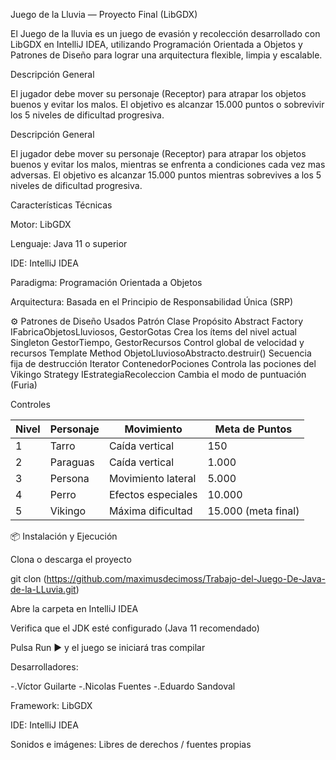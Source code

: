 Juego de la Lluvia — Proyecto Final (LibGDX)

El Juego de la lluvia es un juego de evasión y recolección desarrollado con LibGDX en IntelliJ IDEA, utilizando Programación Orientada a Objetos y Patrones de Diseño para lograr una arquitectura flexible, limpia y escalable.

Descripción General

El jugador debe mover su personaje (Receptor) para atrapar los objetos buenos y evitar los malos.
El objetivo es alcanzar 15.000 puntos o sobrevivir los 5 niveles de dificultad progresiva.

Descripción General

El jugador debe mover su personaje (Receptor) para atrapar los objetos buenos y evitar los malos, mientras se enfrenta a condiciones cada vez mas adversas.
El objetivo es alcanzar 15.000 puntos mientras sobrevives a los 5 niveles de dificultad progresiva.

Características Técnicas

Motor: LibGDX

Lenguaje: Java 11 o superior

IDE: IntelliJ IDEA

Paradigma: Programación Orientada a Objetos

Arquitectura: Basada en el Principio de Responsabilidad Única (SRP)

⚙️ Patrones de Diseño Usados
Patrón	Clase	Propósito
Abstract Factory	IFabricaObjetosLluviosos, GestorGotas	Crea los ítems del nivel actual
Singleton	GestorTiempo, GestorRecursos	Control global de velocidad y recursos
Template Method	ObjetoLluviosoAbstracto.destruir()	Secuencia fija de destrucción
Iterator	ContenedorPociones	Controla las pociones del Vikingo
Strategy	IEstrategiaRecoleccion	Cambia el modo de puntuación (Furia)

Controles


Nivel | Personaje | Movimiento | Meta de Puntos
------|------------|-------------|----------------
1 | Tarro | Caída vertical | 150
2 | Paraguas | Caída vertical | 1.000
3 | Persona | Movimiento lateral | 5.000
4 | Perro | Efectos especiales | 10.000
5 | Vikingo | Máxima dificultad | 15.000 (meta final)

📦 Instalación y Ejecución

Clona o descarga el proyecto

git clon (https://github.com/maximusdecimoss/Trabajo-del-Juego-De-Java-de-la-LLuvia.git)

Abre la carpeta en IntelliJ IDEA

Verifica que el JDK esté configurado (Java 11 recomendado)

Pulsa Run ▶️ y el juego se iniciará tras compilar


Desarrolladores: 

-.Víctor Guilarte
-.Nicolas Fuentes
-.Eduardo Sandoval

Framework: LibGDX

IDE: IntelliJ IDEA

Sonidos e imágenes: Libres de derechos / fuentes propias
